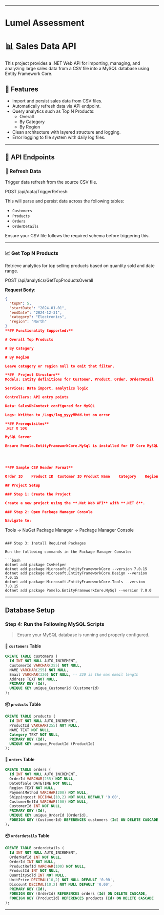 
---

# Lumel Assessment
# 📊 Sales Data API

This project provides a .NET Web API for importing, managing, and analyzing large sales data from a CSV file into a MySQL database using Entity Framework Core.

## 🔧 Features

- Import and persist sales data from CSV files.
- Automatically refresh data via API endpoint.
- Query analytics such as Top N Products:
  - Overall
  - By Category
  - By Region
- Clean architecture with layered structure and logging.
- Error logging to file system with daily log files.

---

## 🚀 API Endpoints

### 🔄 Refresh Data

Trigger data refresh from the source CSV file.

POST /api/data/TriggerRefresh

This will parse and persist data across the following tables:

- `Customers`
- `Products`
- `Orders`
- `OrderDetails`

Ensure your CSV file follows the required schema before triggering this.

---

### 📈 Get Top N Products

Retrieve analytics for top selling products based on quantity sold and date range.

POST /api/analytics/GetTopProductsOverall

**Request Body:**
```json
{
  "topN": 5,
  "startDate": "2024-01-01",
  "endDate": "2024-12-31",
  "category": "Electronics", 
  "region": "North"           
}
**## Functionality Supported:**

# Overall Top Products

# By Category

# By Region

Leave category or region null to omit that filter.

**##  Project Structure**
Models: Entity definitions for Customer, Product, Order, OrderDetail

Services: Data import, analytics logic

Controllers: API entry points

Data: SalesDbContext configured for MySQL

Logs: Written to /Logs/log_yyyyMMdd.txt on error

**## Prerequisites**
.NET 8 SDK

MySQL Server

Ensure Pomelo.EntityFrameworkCore.MySql is installed for EF Core MySQL support




**## Sample CSV Header Format**

Order ID	Product ID	Customer ID	Product Name	Category	Region	Date of Sale	Quantity Sold	Unit Price	Discount	Shipping Cost	Payment Method	Customer Name	Customer Email	Customer Address

## Project Setup

### Step 1: Create the Project

Create a new project using the **.Net Web API** with **.NET 8**.

### Step 2: Open Package Manager Console

Navigate to:

```
Tools → NuGet Package Manager → Package Manager Console
```

### Step 3: Install Required Packages

Run the following commands in the Package Manager Console:

```bash
dotnet add package CsvHelper
dotnet add package Microsoft.EntityFrameworkCore --version 7.0.15
dotnet add package Microsoft.EntityFrameworkCore.Design --version 7.0.15
dotnet add package Microsoft.EntityFrameworkCore.Tools --version 7.0.15
dotnet add package Pomelo.EntityFrameworkCore.MySql --version 7.0.0
```

---

## Database Setup

### Step 4: Run the Following MySQL Scripts

> Ensure your MySQL database is running and properly configured.

#### 🧾 `customers` Table

```sql
CREATE TABLE customers (
  Id INT NOT NULL AUTO_INCREMENT,
  CustomerId VARCHAR(255) NOT NULL,
  NAME VARCHAR(255) NOT NULL,
  Email VARCHAR(320) NOT NULL, -- 320 is the max email length
  Address TEXT NOT NULL,
  PRIMARY KEY (Id),
  UNIQUE KEY unique_CustomerId (CustomerId)
);
```

#### 📦 `products` Table

```sql
CREATE TABLE products (
  Id INT NOT NULL AUTO_INCREMENT,
  ProductId VARCHAR(255) NOT NULL,
  NAME TEXT NOT NULL,
  Category TEXT NOT NULL,
  PRIMARY KEY (Id),
  UNIQUE KEY unique_ProductId (ProductId)
);
```

#### 🧾 `orders` Table

```sql
CREATE TABLE orders (
  Id INT NOT NULL AUTO_INCREMENT,
  OrderId VARCHAR(255) NOT NULL,
  DateOfSale DATETIME NOT NULL,
  Region TEXT NOT NULL,
  PaymentMethod VARCHAR(200) NOT NULL,
  Shippingcost DECIMAL(10,2) NOT NULL DEFAULT '0.00',
  CustomerRefId VARCHAR(100) NOT NULL,
  CustomerId INT NOT NULL,
  PRIMARY KEY (Id),
  UNIQUE KEY unique_OrderId (OrderId),
  FOREIGN KEY (CustomerId) REFERENCES customers (Id) ON DELETE CASCADE
);
```

#### 📦 `orderdetails` Table

```sql
CREATE TABLE orderdetails (
  Id INT NOT NULL AUTO_INCREMENT,
  OrderRefId INT NOT NULL,
  OrderId INT NOT NULL,
  ProductRefId VARCHAR(100) NOT NULL,
  ProductId INT NOT NULL,
  QuantitySold INT NOT NULL,
  UnitPrice DECIMAL(10,2) NOT NULL DEFAULT '0.00',
  Discount DECIMAL(10,2) NOT NULL DEFAULT '0.00',
  PRIMARY KEY (Id),
  FOREIGN KEY (OrderId) REFERENCES orders (Id) ON DELETE CASCADE,
  FOREIGN KEY (ProductId) REFERENCES products (Id) ON DELETE CASCADE
);
```

---

